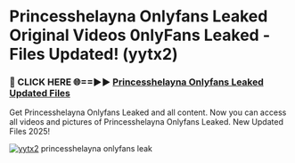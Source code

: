 # Princesshelayna Onlyfans Leaked Original Videos 0nlyFans Leaked - Files Updated! (yytx2)

<h3>🔴 CLICK HERE 🌐==►► <a href="https://tinyurl.com/3hn5wdd3" rel="nofollow">Princesshelayna Onlyfans Leaked Updated Files</a></h3>

Get Princesshelayna Onlyfans Leaked and all content. Now you can access all videos and pictures of Princesshelayna Onlyfans Leaked. New Updated Files 2025!

[![yytx2](https://i.imgur.com/4HnBqBT.gif)](https://tinyurl.com/3hn5wdd3)
princesshelayna onlyfans leak